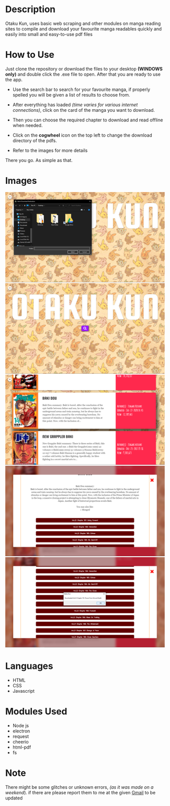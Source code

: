 # Description
Otaku Kun, uses basic web scraping and other modules on manga reading sites to compile and download your favourite manga readables quickly and easily into small and easy-to-use pdf files

# How to Use
Just clone the repository or download the files to your desktop __(WINDOWS only)__ and double click the .exe file to open.
After that you are ready to use the app.

* Use the search bar to search for your favourite manga, if properly spelled you will be given a list of results to choose from.
* After everything has loaded *(time varies for various internet connections)*, click on the card of the manga you want to download.
* Then you can choose the required chapter to download and read offline when needed.
* Click on the **cogwheel** icon on the top left to change the download directory of the pdfs.

* Refer to the images for more details

There you go. As simple as that.

# Images
<img src="Screenshots/Screenshot (13).png" alt="Directory Change"/>
<img src="Screenshots/Screenshot (14).png" alt="Main Page"/>
<img src="Screenshots/Screenshot (15).png" alt="Search Results"/>
<img src="Screenshots/Screenshot (16).png" alt="Download Links"/>
<img src="Screenshots/Screenshot (17).png" alt="Completed"/>

# Languages
* HTML
* CSS
* Javascript

# Modules Used

* Node js
* electron
* request
* cheerio
* html-pdf
* fs

# Note
There might be some glitches or unknown errors, *(as it was made on a weekend*).
if there are please report them to me at the given <a href = "mailto: prananshsingh@gmail.com" target="_blank">Gmail</a> to be updated
